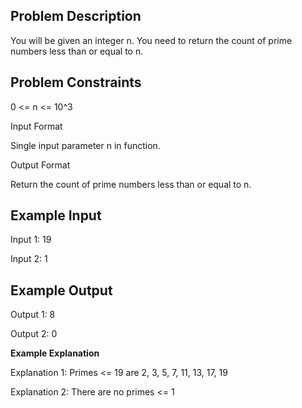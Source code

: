## Problem Description

You will be given an integer n. You need to return the count of prime numbers less than or equal to n.


## Problem Constraints

0 <= n <= 10^3


Input Format

Single input parameter n in function.


Output Format

Return the count of prime numbers less than or equal to n.


## Example Input

Input 1:
19

Input 2:
1


## Example Output

Output 1:
8

Output 2:
0


**Example Explanation**

Explanation 1:
Primes <= 19 are 2, 3, 5, 7, 11, 13, 17, 19

Explanation 2:
There are no primes <= 1